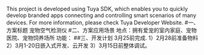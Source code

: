 This project is developed using Tuya SDK, which enables you to quickly develop branded apps connecting and controlling smart scenarios of many devices.
For more information, please check Tuya Developer Website.
#一、方案标题
    宠物空气检测仪
#二、方案应用场景
    地点：拥有爱宠的室内家庭、宠物医院、宠物饲养场所
    功能：
##三、开发计划
    3月25前完成.
    1）2月28前准备物料
    2）3月1-20日嵌入式开发、云开发
    3）3月15日前整体调试。
     
